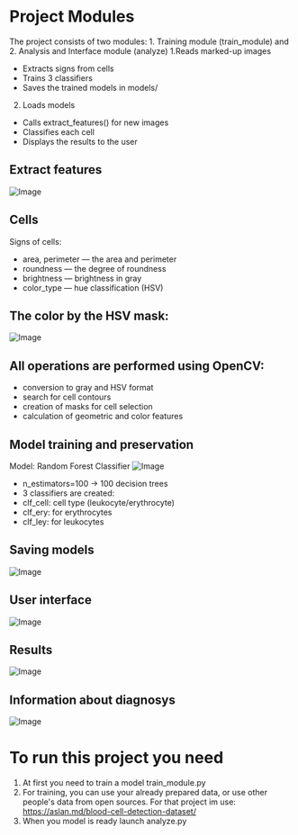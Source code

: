 # Project Modules
The project consists of two modules: 1. Training module (train_module) and 2. Analysis and Interface module (analyze)
1.Reads marked-up images
- Extracts signs from cells
- Trains 3 classifiers
- Saves the trained models in models/
2. Loads models
- Calls extract_features() for new images
- Classifies each cell
- Displays the results to the user
## Extract features
![Image](https://github.com/user-attachments/assets/0389d583-a390-4576-a2d2-62c58bbe6c2b)

## Cells 
Signs of cells:

- area, perimeter — the area and perimeter
- roundness — the degree of roundness
- brightness — brightness in gray
- color_type — hue classification (HSV)

## The color by the HSV mask:
![Image](https://github.com/user-attachments/assets/c4e10497-bf9d-4a46-9c70-158b83ba2943)

## All operations are performed using OpenCV:

- conversion to gray and HSV format
- search for cell contours
- creation of masks for cell selection
- calculation of geometric and color features

## Model training and preservation
Model: Random Forest Classifier
![Image](https://github.com/user-attachments/assets/724c2895-13cc-46b9-b132-078b0061169c)

- n_estimators=100 → 100 decision trees
- 3 classifiers are created:
- clf_cell: cell type (leukocyte/erythrocyte)
- clf_ery: for erythrocytes
- clf_ley: for leukocytes

## Saving models
![Image](https://github.com/user-attachments/assets/741e1863-7a8b-41ae-9d9d-a5b4740f97ad)

## User interface
![Image](https://github.com/user-attachments/assets/d85f6b35-0549-4452-add1-50f7983a67b5)

## Results
![Image](https://github.com/user-attachments/assets/7a6aff34-7464-4e0f-a887-af6cf54c7025)
## Information about diagnosys 
![Image](https://github.com/user-attachments/assets/ba9fc422-e2d0-4b51-85b2-4378bed5f9de)

# To run this project you need
1. At first you need to train a model train_module.py
2. For training, you can use your already prepared data, or use other people's data from open sources. For that project im use: https://aslan.md/blood-cell-detection-dataset/
3. When you model is ready launch analyze.py
